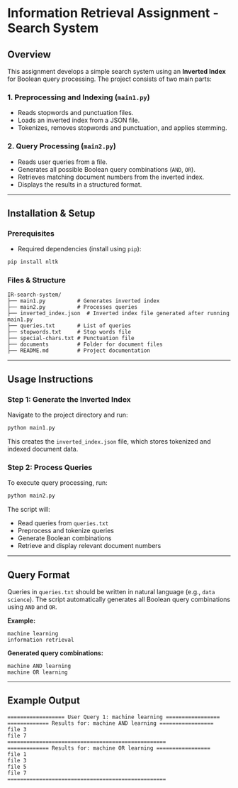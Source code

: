 # Information Retrieval Assignment - Search System

## Overview
This assignment develops a simple search system using an **Inverted Index** for Boolean query processing. The project consists of two main parts:

### 1. Preprocessing and Indexing (`main1.py`)
   - Reads stopwords and punctuation files.
   - Loads an inverted index from a JSON file.
   - Tokenizes, removes stopwords and punctuation, and applies stemming.

### 2. Query Processing (`main2.py`)
   - Reads user queries from a file.
   - Generates all possible Boolean query combinations (`AND`, `OR`).
   - Retrieves matching document numbers from the inverted index.
   - Displays the results in a structured format.

---

## Installation & Setup
### Prerequisites
- Required dependencies (install using `pip`):

```sh
pip install nltk
```

### Files & Structure
```
IR-search-system/
├── main1.py          # Generates inverted index
├── main2.py          # Processes queries
├── inverted_index.json  # Inverted index file generated after running main1.py
├── queries.txt       # List of queries
├── stopwords.txt     # Stop words file
├── special-chars.txt # Punctuation file
├── documents         # Folder for document files
├── README.md         # Project documentation
```

---

## Usage Instructions
### Step 1: Generate the Inverted Index
Navigate to the project directory and run:

```sh
python main1.py
```
This creates the `inverted_index.json` file, which stores tokenized and indexed document data.

### Step 2: Process Queries
To execute query processing, run:

```sh
python main2.py
```
The script will:
- Read queries from `queries.txt`
- Preprocess and tokenize queries
- Generate Boolean combinations
- Retrieve and display relevant document numbers

---

## Query Format
Queries in `queries.txt` should be written in natural language (e.g., `data science`). The script automatically generates all Boolean query combinations using `AND` and `OR`.

**Example:**
```
machine learning
information retrieval
```
**Generated query combinations:**
```
machine AND learning
machine OR learning
```

---

## Example Output
```
================== User Query 1: machine learning =================
============= Results for: machine AND learning =================
file 3
file 7
==================================================
============= Results for: machine OR learning =================
file 1
file 3
file 5
file 7
==================================================
```


